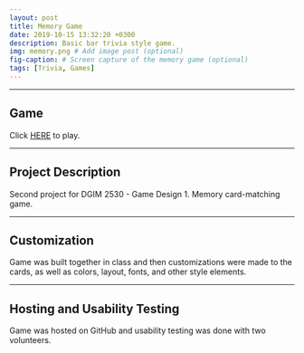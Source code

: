 ```yaml
---
layout: post
title: Memory Game
date: 2019-10-15 13:32:20 +0300
description: Basic bar trivia style game.  
img: memory.png # Add image post (optional)
fig-caption: # Screen capture of the memory game (optional)
tags: [Trivia, Games]
---
```

----

## Game
Click <a href = "https://azschokke.github.io/Memory" target = "_blank" >HERE</a> to play. 

----

## Project Description
Second project for DGIM 2530 - Game Design 1. 
Memory card-matching game. 

----

## Customization
Game was built together in class and then customizations were made to the cards, as well as colors, layout, fonts, and other style elements. 

----

## Hosting and Usability Testing
Game was hosted on GitHub and usability testing was done with two volunteers. 

